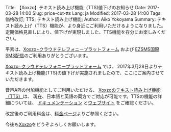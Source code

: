 Title: 【Xoxzo】テキスト読み上げ機能（TTS)値下げのお知らせ
Date: 2017-03-28 14:00
Slug: price-cut-tts
Lang: ja
Modified: 2017-03-28 14:00
Tags: 価格改訂; TTS; テキスト読み上げ機能; 
Author: Aiko Yokoyama
Summary: テキスト読み上げ（TTS）機能が、より身近にご利用いただけるようになりました。定期価格見直しにより、値下げが実現しました、TTS機能を存分にお楽しみください。

平素は、[Xoxzo−クラウドテレフォニープラットフォーム](https://www.xoxzo.com/ja/) および 
[EZSMS国際SMS配信](https://www.ezsms.biz/ja/)のご利用ありがとうございます。

[Xoxzo−クラウドテレフォニープラットフォーム](https://www.xoxzo.com/ja/) では、
2017年3月28日よりテキスト読み上げ機能(TTS)の値下げが実施されましたので、ここにご案内させていただきます。

音声APIの付加機能としてご利用いただける、
[Xoxzoのテキスト読み上げ機能（TTS）](http://docs.xoxzo.com/ja/utilsapi.html#text-to-speech-api-ref)は、
現在、日本語と英語の両方でご対応が可能です。TTSの機能の詳細については、
[ドキュメンテーション](http://docs.xoxzo.com/ja/utilsapi.html#text-to-speech-api-ref)
と[ウェブサイト](https://www.xoxzo.com/ja/about/utilities-api/) をご確認ください。

改定後のご利用料金は、[料金ページ](https://www.xoxzo.com/ja/about/pricing/)よりご参照ください。

今後も[Xoxzo](https://www.xoxzo.com/ja/)をどうぞよろしくお願いします。
